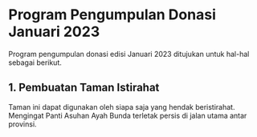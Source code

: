 # Program Pengumpulan Donasi Januari 2023

Program pengumpulan donasi edisi Januari 2023 ditujukan untuk hal-hal sebagai berikut.

## 1. Pembuatan Taman Istirahat

Taman ini dapat digunakan oleh siapa saja yang hendak beristirahat. Mengingat Panti Asuhan Ayah Bunda terletak persis di jalan utama antar provinsi.